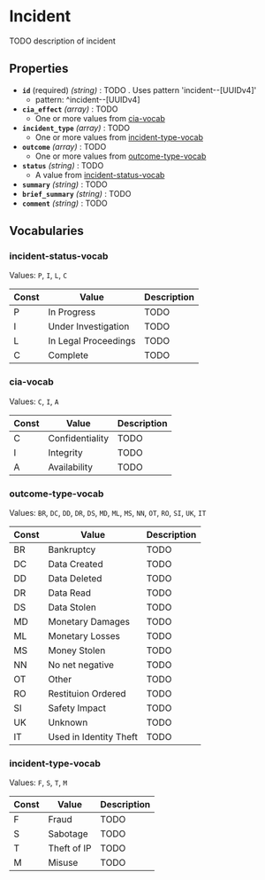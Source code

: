 # Incident
TODO description of incident

## Properties
- **`id`** (required) *(string)* : TODO . Uses pattern 'incident--[UUIDv4]'
	- pattern: ^incident--[UUIDv4]
- **`cia_effect`** *(array)* : TODO
	- One or more values from [cia-vocab](#cia-vocab)
- **`incident_type`** *(array)* : TODO
	- One or more values from [incident-type-vocab](#incident-type-vocab)
- **`outcome`** *(array)* : TODO
	- One or more values from [outcome-type-vocab](#outcome-type-vocab)
- **`status`** *(string)* : TODO
	- A value from [incident-status-vocab](#incident-status-vocab)
- **`summary`** *(string)* : TODO
- **`brief_summary`** *(string)* : TODO
- **`comment`** *(string)* : TODO

## Vocabularies

### incident-status-vocab

Values: `P`, `I`, `L`, `C`

| Const | Value | Description |
| --- | --- | --- |
| P | In Progress | TODO|
| I | Under Investigation | TODO|
| L | In Legal Proceedings | TODO|
| C | Complete | TODO|

### cia-vocab

Values: `C`, `I`, `A`

| Const | Value | Description |
| --- | --- | --- |
| C | Confidentiality | TODO|
| I | Integrity | TODO|
| A | Availability | TODO|

### outcome-type-vocab

Values: `BR`, `DC`, `DD`, `DR`, `DS`, `MD`, `ML`, `MS`, `NN`, `OT`, `RO`, `SI`, `UK`, `IT`

| Const | Value | Description |
| --- | --- | --- |
| BR | Bankruptcy | TODO|
| DC | Data Created | TODO|
| DD | Data Deleted | TODO|
| DR | Data Read | TODO|
| DS | Data Stolen | TODO|
| MD | Monetary Damages | TODO|
| ML | Monetary Losses | TODO|
| MS | Money Stolen | TODO|
| NN | No net negative | TODO|
| OT | Other | TODO|
| RO | Restituion Ordered | TODO|
| SI | Safety Impact | TODO|
| UK | Unknown | TODO|
| IT | Used in Identity Theft | TODO|

### incident-type-vocab

Values: `F`, `S`, `T`, `M`

| Const | Value | Description |
| --- | --- | --- |
| F | Fraud | TODO|
| S | Sabotage | TODO|
| T | Theft of IP | TODO|
| M | Misuse | TODO|
